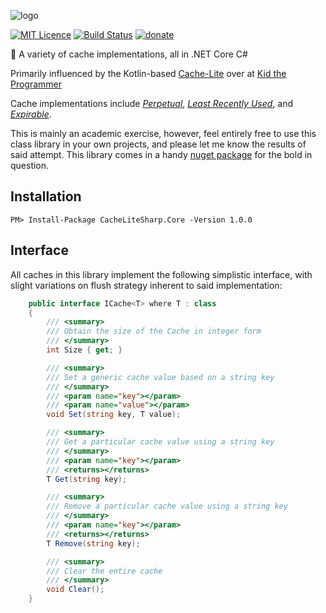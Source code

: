 ![logo](https://raw.githubusercontent.com/Jac21/CacheLiteSharp.Core/master/media/logo_transparent.png)

[![MIT Licence](https://badges.frapsoft.com/os/mit/mit.svg?v=103)](https://opensource.org/licenses/mit-license.php)
[![Build Status](https://travis-ci.org/Jac21/CacheLiteSharp.Core.svg?branch=master)](https://travis-ci.org/Jac21/CacheLiteSharp.Core)
[![donate](https://img.shields.io/badge/%24-Buy%20me%20a%20coffee-ff69b4.svg)](https://www.buymeacoffee.com/jac21)

📂 A variety of cache implementations, all in .NET Core C#

Primarily influenced by the Kotlin-based [Cache-Lite](https://github.com/kezhenxu94/cache-lite) over at [Kid the Programmer](https://github.com/kezhenxu94)

Cache implementations include [*Perpetual*](https://github.com/Jac21/CacheLiteSharp.Core/blob/master/CacheLiteSharp.Core/PerpetualCache.cs), [*Least Recently Used*](https://github.com/Jac21/CacheLiteSharp.Core/blob/master/CacheLiteSharp.Core/LeastRecentlyUsedCache.cs), and [*Expirable*](https://github.com/Jac21/CacheLiteSharp.Core/blob/master/CacheLiteSharp.Core/ExpirableCache.cs).

This is mainly an academic exercise, however, feel entirely free to use this class library in your own projects, and please let me know the results of said attempt. This library comes in a handy [nuget package](https://www.nuget.org/packages/CacheLiteSharp.Core/) for the bold in question.

## Installation

```
PM> Install-Package CacheLiteSharp.Core -Version 1.0.0   
```

## Interface
All caches in this library implement the following simplistic interface, with slight variations on flush strategy inherent to said implementation:

```csharp
    public interface ICache<T> where T : class
    {
        /// <summary>
        /// Obtain the size of the Cache in integer form
        /// </summary>
        int Size { get; }

        /// <summary>
        /// Set a generic cache value based on a string key 
        /// </summary>
        /// <param name="key"></param>
        /// <param name="value"></param>
        void Set(string key, T value);

        /// <summary>
        /// Get a particular cache value using a string key
        /// </summary>
        /// <param name="key"></param>
        /// <returns></returns>
        T Get(string key);

        /// <summary>
        /// Remove a particular cache value using a string key
        /// </summary>
        /// <param name="key"></param>
        /// <returns></returns>
        T Remove(string key);

        /// <summary>
        /// Clear the entire cache
        /// </summary>
        void Clear();
    }
```
